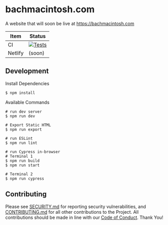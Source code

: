 # bachmacintosh.com

A website that will soon be live at https://bachmacintosh.com

| Item | Status |
| ---- | ------ |
| CI   | [![Tests](https://github.com/bachmacintosh/bachmacintosh.com/actions/workflows/tests.yml/badge.svg)](https://github.com/bachmacintosh/bachmacintosh.com/actions/workflows/tests.yml) |
| Netlify | (soon) |

## Development

Install Dependencies

```shell
$ npm install
```

Available Commands

```shell
# run dev server
$ npm run dev

# Export Static HTML
$ npm run export

# run ESLint
$ npm run lint

# run Cypress in-browser
# Terminal 1
$ npm run build
$ npm run start

# Terminal 2
$ npm run cypress
```

## Contributing

Please see [SECURITY.md](https://github.com/bachmacintosh/bachmacintosh.com/blob/main/SECURITY.md) for reporting security vulnerabilities, and [CONTRIBUTING.md](https://github.com/bachmacintosh/bachmacintosh.com/blob/main/CONTRIBUTING.md) for all other contributions to the Project. All contributions should be made in line with our [Code of Conduct](https://github.com/bachmacintosh/bachmacintosh.com/blob/main/CODE_OF_CONDUCT.md). Thank You!